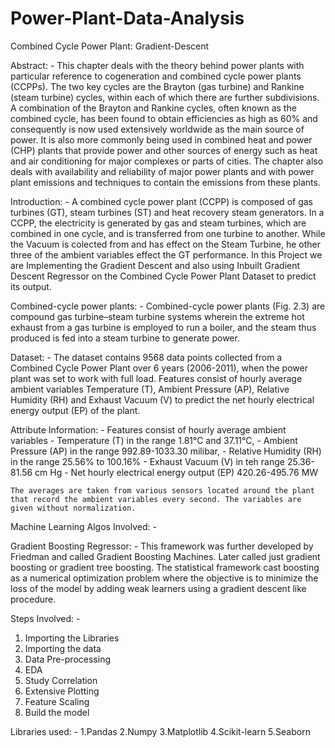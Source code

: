# Power-Plant-Data-Analysis
 Combined Cycle Power Plant: Gradient-Descent

Abstract: -
This chapter deals with the theory behind power plants with particular reference to cogeneration and combined cycle power plants (CCPPs). The two key cycles are the Brayton (gas turbine) and Rankine (steam turbine) cycles, within each of which there are further subdivisions. A combination of the Brayton and Rankine cycles, often known as the combined cycle, has been found to obtain efficiencies as high as 60% and consequently is now used extensively worldwide as the main source of power. It is also more commonly being used in combined heat and power (CHP) plants that provide power and other sources of energy such as heat and air conditioning for major complexes or parts of cities. The chapter also deals with availability and reliability of major power plants and with power plant emissions and techniques to contain the emissions from these plants.

Introduction: -
A combined cycle power plant (CCPP) is composed of gas turbines (GT), steam turbines (ST) and heat recovery steam generators. In a CCPP, the electricity is generated by gas and steam turbines, which are combined in one cycle, and is transferred from one turbine to another. While the Vacuum is colected from and has effect on the Steam Turbine, he other three of the ambient variables effect the GT performance. In this Project we are Implementing the Gradient Descent and also using Inbuilt Gradient Descent Regressor on the Combined Cycle Power Plant Dataset to predict its output.









Combined-cycle power plants: -
Combined-cycle power plants (Fig. 2.3) are compound gas turbine–steam turbine systems wherein the extreme hot exhaust from a gas turbine is employed to run a boiler, and the steam thus produced is fed into a steam turbine to generate power.
 


 Dataset: -	
	The dataset contains 9568 data points collected from a Combined Cycle Power Plant over 6 years (2006-2011), when the power plant was set to work with full load. Features consist of hourly average ambient variables Temperature (T), Ambient Pressure (AP), Relative Humidity (RH) and Exhaust Vacuum (V) to predict the net hourly electrical energy output (EP) of the plant.
    
   
 Attribute Information: -
   	 Features consist of hourly average ambient variables
    - Temperature (T) in the range 1.81°C and 37.11°C,
    - Ambient Pressure (AP) in the range 992.89-1033.30 milibar,
    - Relative Humidity (RH) in the range 25.56% to 100.16%
    - Exhaust Vacuum (V) in teh range 25.36-81.56 cm Hg
    - Net hourly electrical energy output (EP) 420.26-495.76 MW

    The averages are taken from various sensors located around the plant that record the ambient variables every second. The variables are given without normalization.

 Machine Learning Algos Involved: -

Gradient Boosting Regressor: -
This framework was further developed by Friedman and called Gradient Boosting Machines. Later called just gradient boosting or gradient tree boosting. The statistical framework cast boosting as a numerical optimization problem where the objective is to minimize the loss of the model by adding weak learners using a gradient descent like procedure.
 


Steps Involved: -
1. Importing the Libraries
2. Importing the data
3. Data Pre-processing
4. EDA
5. Study Correlation
6. Extensive Plotting
7. Feature Scaling
8. Build the model

Libraries used: -
1.Pandas
2.Numpy
3.Matplotlib
4.Scikit-learn
		5.Seaborn

